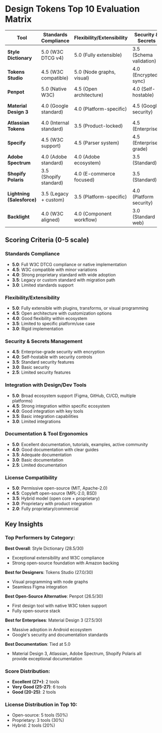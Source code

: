 # Design Tokens Top 10 Evaluation Matrix

| Tool | Standards Compliance | Flexibility/Extensibility | Security & Secrets | Integration | Documentation | License Compatibility | **Total Score** | **Rank** |
|------|---------------------|--------------------------|-------------------|-------------|---------------|---------------------|-----------------|----------|
| **Style Dictionary** | 5.0 (W3C DTCG v4) | 5.0 (Fully extensible) | 3.5 (Schema validation) | 5.0 (Broad ecosystem) | 5.0 (Excellent) | 5.0 (Apache-2.0) | **28.5/30** | **1** |
| **Tokens Studio** | 4.5 (W3C compatible) | 5.0 (Node graphs, visual) | 4.0 (Encrypted sync) | 5.0 (GitHub, Figma) | 5.0 (Comprehensive) | 3.5 (Hybrid model) | **27.0/30** | **2** |
| **Penpot** | 5.0 (Native W3C) | 4.5 (Open architecture) | 4.0 (Self-hostable) | 4.0 (Growing) | 4.0 (Good) | 5.0 (MPL-2.0) | **26.5/30** | **3** |
| **Material Design 3** | 4.0 (Google standard) | 4.0 (Platform-specific) | 4.5 (Google security) | 5.0 (Android native) | 5.0 (Excellent) | 5.0 (Apache-2.0) | **27.5/30** | **4** |
| **Atlassian Tokens** | 4.0 (Internal standard) | 3.5 (Product-locked) | 4.5 (Enterprise) | 5.0 (Deep integration) | 5.0 (Excellent) | 3.0 (Proprietary) | **25.0/30** | **5** |
| **Specify** | 4.5 (W3C support) | 4.5 (Parser system) | 4.5 (Enterprise-grade) | 4.5 (Multi-tool) | 5.0 (Excellent) | 2.0 (Proprietary) | **25.0/30** | **6** |
| **Adobe Spectrum** | 4.0 (Adobe standard) | 4.0 (Adobe ecosystem) | 3.5 (Standard) | 4.5 (Adobe tools) | 5.0 (Excellent) | 5.0 (Apache-2.0) | **26.0/30** | **7** |
| **Shopify Polaris** | 3.5 (Shopify standard) | 4.0 (E-commerce focused) | 3.5 (Standard) | 4.0 (Shopify platform) | 5.0 (Excellent) | 5.0 (MIT) | **25.0/30** | **8** |
| **Lightning (Salesforce)** | 3.5 (Legacy + custom) | 3.5 (Platform-specific) | 4.0 (Platform security) | 4.5 (Salesforce ecosystem) | 5.0 (Excellent) | 4.5 (BSD-3) | **25.0/30** | **9** |
| **Backlight** | 4.0 (W3C aligned) | 4.0 (Component workflow) | 3.0 (Standard web) | 3.5 (Git, npm) | 4.0 (Good) | 2.0 (Proprietary) | **20.5/30** | **10** |

## Scoring Criteria (0-5 scale)

### Standards Compliance
- **5.0**: Full W3C DTCG compliance or native implementation
- **4.5**: W3C compatible with minor variations
- **4.0**: Strong proprietary standard with wide adoption
- **3.5**: Legacy or custom standard with migration path
- **3.0**: Limited standards support

### Flexibility/Extensibility
- **5.0**: Fully extensible with plugins, transforms, or visual programming
- **4.5**: Open architecture with customization options
- **4.0**: Good flexibility within ecosystem
- **3.5**: Limited to specific platform/use case
- **3.0**: Rigid implementation

### Security & Secrets Management
- **4.5**: Enterprise-grade security with encryption
- **4.0**: Self-hostable with security controls
- **3.5**: Standard security features
- **3.0**: Basic security
- **2.5**: Limited security features

### Integration with Design/Dev Tools
- **5.0**: Broad ecosystem support (Figma, GitHub, CI/CD, multiple platforms)
- **4.5**: Strong integration within specific ecosystem
- **4.0**: Good integration with key tools
- **3.5**: Basic integration capabilities
- **3.0**: Limited integrations

### Documentation & Tool Ergonomics
- **5.0**: Excellent documentation, tutorials, examples, active community
- **4.0**: Good documentation with clear guides
- **3.5**: Adequate documentation
- **3.0**: Basic documentation
- **2.5**: Limited documentation

### License Compatibility
- **5.0**: Permissive open-source (MIT, Apache-2.0)
- **4.5**: Copyleft open-source (MPL-2.0, BSD)
- **3.5**: Hybrid model (open core + proprietary)
- **3.0**: Proprietary with product integration
- **2.0**: Fully proprietary/commercial

## Key Insights

### Top Performers by Category:

**Best Overall**: Style Dictionary (28.5/30)
- Exceptional extensibility and W3C compliance
- Strong open-source foundation with Amazon backing

**Best for Designers**: Tokens Studio (27.0/30)
- Visual programming with node graphs
- Seamless Figma integration

**Best Open-Source Alternative**: Penpot (26.5/30)
- First design tool with native W3C token support
- Fully open-source stack

**Best for Enterprises**: Material Design 3 (27.5/30)
- Massive adoption in Android ecosystem
- Google's security and documentation standards

**Best Documentation**: Tied at 5.0
- Material Design 3, Atlassian, Adobe Spectrum, Shopify Polaris all provide exceptional documentation

### Score Distribution:
- **Excellent (27+)**: 2 tools
- **Very Good (25-27)**: 6 tools 
- **Good (20-25)**: 2 tools

### License Distribution in Top 10:
- Open-source: 5 tools (50%)
- Proprietary: 3 tools (30%)
- Hybrid: 2 tools (20%)